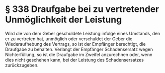 # § 338 Draufgabe bei zu vertretender Unmöglichkeit der Leistung
Wird die von dem Geber geschuldete Leistung infolge eines Umstands, den er zu vertreten hat, unmöglich oder verschuldet der Geber die Wiederaufhebung des Vertrags, so ist der Empfänger berechtigt, die Draufgabe zu behalten. Verlangt der Empfänger Schadensersatz wegen Nichterfüllung, so ist die Draufgabe im Zweifel anzurechnen oder, wenn dies nicht geschehen kann, bei der Leistung des Schadensersatzes zurückzugeben.